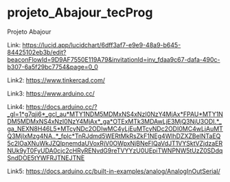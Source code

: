 # projeto_Abajour_tecProg

Projeto Abajour

Link: https://lucid.app/lucidchart/6dff3af7-e9e9-48a9-b645-84425102eb3b/edit?beaconFlowId=9D9AF7550E119A79&invitationId=inv_fdaa9c67-dafa-490c-b307-6a5f29bc7754&page=0_0

Link2: https://www.tinkercad.com/

Link3: https://www.arduino.cc/

Link4: https://docs.arduino.cc/?_gl=1*g7qji6*_gcl_au*MTY1NDM5MDMxNS4xNzI0NzY4MjAx*FPAU*MTY1NDM5MDMxNS4xNzI0NzY4MjAx*_ga*OTExMTk3MDAwLjE3MjQ3NjU3ODI.*_ga_NEXN8H46L5*MTcyNDc2ODIwMC4yLjEuMTcyNDc2ODI0MC4wLjAuMTQ3MjIxMzg4NA..*_fplc*TnRJdmd5WERtMkRsZkF1NEg4WlhDZXZBelNTaEQ5c2lOaXNuWkJZQlpnemdaUVoxRjV0OWpxNjBNeFlQaVdJT1VYSktVZjdzaERNUk9yT0FyUDA0cjc2cHRyRENvdG9reTVYYzU0UEpiTWNPNW5tUzZ0SDdqSndDOE5tYWFRJTNEJTNE

Link5: https://docs.arduino.cc/built-in-examples/analog/AnalogInOutSerial/
